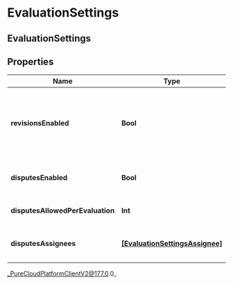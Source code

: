 # EvaluationSettings

## EvaluationSettings

## Properties

|Name | Type | Description | Notes|
|------------ | ------------- | ------------- | -------------|
| **revisionsEnabled** | **Bool** | Whether revisions are allowed for evaluations. When enabled, rescoring creates a new version of the evaluation and retracts the existing evaluation version. Does not apply for calibration evaluations. | [optional] |
| **disputesEnabled** | **Bool** | Whether disputes are allowed for evaluations. Does not apply for calibration evaluations. | [optional] |
| **disputesAllowedPerEvaluation** | **Int** | The maximum number of disputes allowed for an evaluation. | [optional] |
| **disputesAssignees** | [**[EvaluationSettingsAssignee]**]([EvaluationSettingsAssignee]) | A list of assignees responsible for handling each dispute. This list size needs to be equal to disputesAllowedPerEvaluation. | [optional] |



_PureCloudPlatformClientV2@177.0.0_
